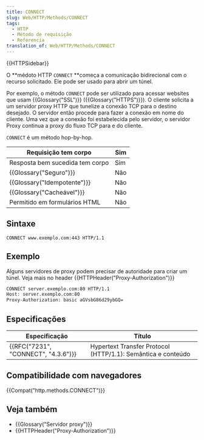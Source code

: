 ```yaml
---
title: CONNECT
slug: Web/HTTP/Methods/CONNECT
tags:
  - HTTP
  - Método de requisição
  - Referencia
translation_of: Web/HTTP/Methods/CONNECT
---
```

{{HTTPSidebar}}

O **médoto HTTP `CONNECT` **começa a comunicação bidirecional com o recurso solicitado. Ele pode ser usado para abrir um túnel.

Por exemplo, o método `CONNECT` pode ser utilizado para acessar websites que usam {{Glossary("SSL")}} ({{Glossary("HTTPS")}}). O cliente solicita a um servidor proxy HTTP que tunelize a conexão TCP para o destino desejado. O servidor então procede para fazer a conexão em nome do cliente. Uma vez que a conexão foi estabelecida pelo servidor, o servidor Proxy continua a proxy do fluxo TCP para e do cliente.

`CONNECT` é um método hop-by-hop.

| Requisição tem corpo                 | Sim |
| ------------------------------------ | --- |
| Resposta bem sucedida tem corpo      | Sim |
| {{Glossary("Seguro")}}         | Não |
| {{Glossary("Idempotente")}} | Não |
| {{Glossary("Cacheável")}} | Não |
| Permitido em formulários HTML        | Não |

## Sintaxe

    CONNECT www.exemplo.com:443 HTTP/1.1

## Exemplo

Alguns servidores de proxy podem precisar de autoridade para criar um túnel. Veja mais no header {{HTTPHeader("Proxy-Authorization")}}

```html
CONNECT server.exemplo.com:80 HTTP/1.1
Host: server.exemplo.com:80
Proxy-Authorization: basic aGVsbG86d29ybGQ=
```

## Especificações

| Especificação                                    | Título                                                       |
| ------------------------------------------------ | ------------------------------------------------------------ |
| {{RFC("7231", "CONNECT", "4.3.6")}} | Hypertext Transfer Protocol (HTTP/1.1): Semântica e conteúdo |

## Compatibilidade com navegadores

{{Compat("http.methods.CONNECT")}}

## Veja também

- {{Glossary("Servidor proxy")}}
- {{HTTPHeader("Proxy-Authorization")}}
